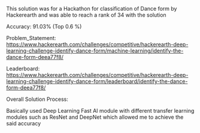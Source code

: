 
This solution was for a Hackathon for classification of Dance form by Hackerearth and was able to reach a rank of 34 with the solution

Accuracy: 91.03% (Top 0.6 %)

Problem_Statement: https://www.hackerearth.com/challenges/competitive/hackerearth-deep-learning-challenge-identify-dance-form/machine-learning/identify-the-dance-form-deea77f8/ 

Leaderboard: https://www.hackerearth.com/challenges/competitive/hackerearth-deep-learning-challenge-identify-dance-form/leaderboard/identify-the-dance-form-deea77f8/

Overall Solution Process:

Basically used Deep Learning Fast AI module with different transfer learning modules such as ResNet and DeepNet which allowed me to achieve the said accuracy


